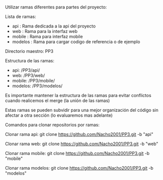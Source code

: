Utilizar ramas diferentes para partes del proyecto:

Lista de ramas:
- api : Rama dedicada a la api del proyecto
- web : Rama para la interfaz web
- mobile : Rama para interfaz mobile
- modelos : Rama para cargar codigo de referencia o de ejemplo

Directorio maestro:
PP3

Estructura de las ramas:
- api: /PP3/api/
- web: /PP3/web/
- mobile: /PP3/mobile/
- modelos: /PP3/modelos/

Es importante mantener la estructura de las ramas para evitar conflictos cuando realicemos el merge
(la unión de las ramas)

Estas ramas se pueden subvidir para una mejor organización del código sin afectar a otra sección
(lo evaluaremos mas adelante)

Comandos para clonar repositorios por ramas:

Clonar rama api:
git clone https://github.com/Nacho2001/PP3.git -b "api"

Clonar rama web:
git clone https://github.com/Nacho2001/PP3.git -b "web"

Clonar rama mobile:
git clone https://github.com/Nacho2001/PP3.git -b "mobile"

Clonar rama modelos:
git clone https://github.com/Nacho2001/PP3.git -b "modelos"
